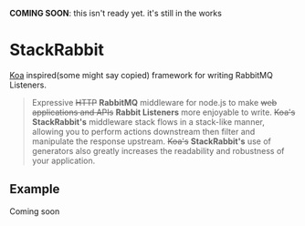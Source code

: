 __COMING SOON__: this isn't ready yet. it's still in the works

# StackRabbit

[Koa](https://github.com/koajs/koa) inspired(some might say copied) framework for writing RabbitMQ Listeners.

>Expressive ~~HTTP~~ __RabbitMQ__ middleware for node.js to make ~~web applications and APIs~~ __Rabbit Listeners__ more enjoyable to write. ~~Koa's~~ __StackRabbit's__ middleware stack flows in a stack-like manner, allowing you to perform actions downstream then filter and manipulate the response upstream. ~~Koa's~~ __StackRabbit's__ use of generators also greatly increases the readability and robustness of your application.


## Example

Coming soon
